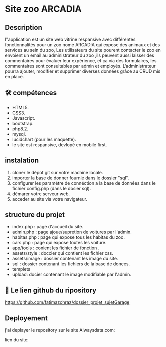 # Site zoo ARCADIA

## Description

l"application est un site web vitrine respansive avec différentes fonctionnalités pour un zoo nomé ARCADIA
qui expose des animaux et des services au sein du zoo, 
Les utilisateurs du site pourent contacter le zoo en envoient un email au administrateur du zoo ,ils peuvent
aussi laisser des commentaires pour évaluer leur expérience, et ça via des formulaires,
les commentaires sont consultables par admin et employés.
L’administrateur pourra ajouter, modifier et supprimer diverses données grâce au
CRUD mis en place.


## 🛠 compétences
  
- HTML5.   
- CSS3.  
- Javascript. 
- bootstrap.     
- php8.2. 
- mysql.   
- lucidchart (pour les maquette).
- le site est respansive, devlopé en mobile first.

## instalation

1.  cloner le dépot git sur votre machine locale.
2.  importer la base de donner fournie dans le dossier "sql".
3.  configurer les paramétre de connéction a la base de données dans le fichier config.php (dans le dosier sql).
4.  démarer votre serveur web.
5.  acceder au site via votre navigateur.

## structure du projet

- index.php : page d'accueil du site.
- admin.php : page ajoue/supretion de voitures par l'admin.
- habitas.php : page qui expose tous les habitas du zoo.
- cars.php : page qui expose toutes les voiture.
- app/tools : conient les fichier de fonction .
- assets/style : doccier qui contient les fichier css.
- assets/image : dossier contenant les image du site.
- sql : dossier contenant les fichiers de la base de donees.
- templets
- upload: docier contenant le image modifiable par l'admin.

## 🔗 Le lien github du ripository
https://github.com/fatimazohraz/dossier_projet_sujetGarage

## Deployement
j'ai deplayer le repository sur le site Alwaysdata.com:

lien du site: 